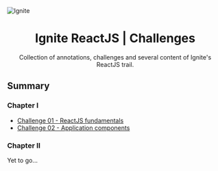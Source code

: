 
<img alt="Ignite" src="https://i.imgur.com/eCVyxxy.png">
<h1 align="center">
  Ignite ReactJS | Challenges
</h1>

<p align="center">
Collection of annotations, challenges and several content of Ignite's ReactJS trail.
</p>

## Summary

### Chapter I

- [Challenge 01 - ReactJS fundamentals](https://github.com/debfdias/ignite-reactjs/tree/main/chapter_I)
- [Challenge 02 - Application components](https://github.com/debfdias/ignite-reactjs/tree/main/chapter_I)

### Chapter II

Yet to go...
